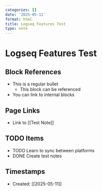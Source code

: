 ```yaml
---
categories: []
date: '2025-05-11'
format: html
title: Logseq Features Test
type: note
---
```


# Logseq Features Test

## Block References
- This is a regular bullet
  - This block can be referenced
- You can link to internal blocks

## Page Links
- Link to [[Test Note]]

## TODO Items
- TODO Learn to sync between platforms
- DONE Create test notes

## Timestamps
- Created: [[2025-05-11]]